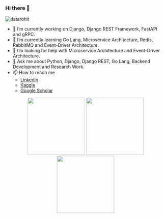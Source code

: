 ### Hi there 👋

<p align="left"> <img src="https://komarev.com/ghpvc/?username=datarohit&label=Profile%20views&color=0e75b6&style=flat" alt="datarohit" /> </p>

- 🔭 I’m currently working on Django, Django REST Framework, FastAPI and gRPC.
- 🌱 I’m currently learning Go Lang, Microservice Architecture, Redis, RabbitMQ and Event-Driver Architecture.
- 🤔 I’m looking for help with Microservice Architecture and Event-Driver Architecture.
- 💬 Ask me about Python, Django, Django REST, Go Lang, Backend Development and Research Work.
- 📫 How to reach me
  - [LinkedIn](https://www.linkedin.com/in/rohit-vilas-ingole/)
  - [Kaggle](https://www.kaggle.com/datarohitingole)
  - [Google Scholar](https://scholar.google.com/citations?user=6cUv5BwAAAAJ&hl=en&authuser=2)

<p align="center">
  <img height="180em" src="https://github-readme-stats.vercel.app/api?username=DataRohit&amp;show_icons=true&amp;theme=algolia&amp;include_all_commits=true&amp;count_private=true" style="max-width:100%;">
  <img style="margin-left=20px;" height="180em" src="https://github-readme-stats.vercel.app/api/top-langs/?username=DataRohit&amp;theme=algolia" style="max-width:100%;">
  <br>
  <img height="180em" style="max-width:100%;" src="https://github-readme-streak-stats.herokuapp.com?user=DataRohit&theme=algolia">
</p>